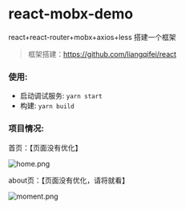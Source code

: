 # react-mobx-demo
react+react-router+mobx+axios+less 搭建一个框架
 
> 框架搭建：https://github.com/liangqifei/react

### 使用:

* 启动调试服务: `yarn start`
* 构建: `yarn build`

### 项目情况:

首页：【页面没有优化】

![home.png](https://github.com/liangqifei/gitskills/blob/master/09846873-0B3D-4056-9DFC-A2494771F108.png)

about页：【页面没有优化，请将就看】

![moment.png]()
